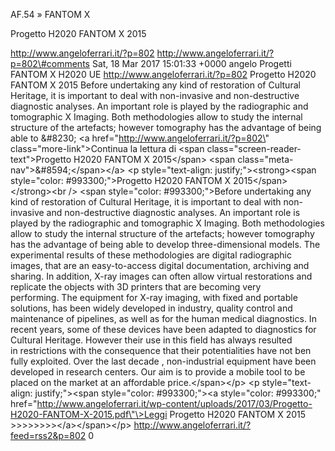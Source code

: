 AF.54 » FANTOM X

Progetto H2020 FANTOM X 2015

http://www.angeloferrari.it/?p=802 http://www.angeloferrari.it/?p=802\#comments Sat, 18 Mar 2017 15:01:33 +0000 angelo Progetti FANTOM X H2020 UE http://www.angeloferrari.it/?p=802 Progetto H2020 FANTOM X 2015 Before undertaking any kind of restoration of Cultural Heritage, it is important to deal with non-invasive and non-destructive diagnostic analyses. An important role is played by the radiographic and tomographic X Imaging. Both methodologies allow to study the internal structure of the artefacts; however tomography has the advantage of being able to &\#8230; \<a href=\"http://www.angeloferrari.it/?p=802\" class=\"more-link\"\>Continua la lettura di \<span class=\"screen-reader-text\"\>Progetto H2020 FANTOM X 2015\</span\> \<span class=\"meta-nav\"\>&\#8594;\</span\>\</a\> \<p style=\"text-align: justify;\"\>\<strong\>\<span style=\"color: \#993300;\"\>Progetto H2020 FANTOM X 2015\</span\>\</strong\>\<br /\> \<span style=\"color: \#993300;\"\>Before undertaking any kind of restoration of Cultural Heritage, it is important to deal with non-invasive and non-destructive diagnostic analyses. An important role is played by the radiographic and tomographic X Imaging. Both methodologies allow to study the internal structure of the artefacts; however tomography has the advantage of being able to develop three-dimensional models. The experimental results of these methodologies are digital radiographic images, that are an easy-to-access digital documentation, archiving and sharing. In addition, X-ray images can often allow virtual restorations and replicate the objects with 3D printers that are becoming very performing. The equipment for X-ray imaging, with fixed and portable solutions, has been widely developed in industry, quality control and maintenance of pipelines, as well as for the human medical diagnostics. In recent years, some of these devices have been adapted to diagnostics for Cultural Heritage. However their use in this field has always resulted in restrictions with the consequence that their potentialities have not ben fully exploited. Over the last decade , non-industrial equipment have been developed in research centers. Our aim is to provide a mobile tool to be placed on the market at an affordable price.\</span\>\</p\> \<p style=\"text-align: justify;\"\>\<span style=\"color: \#993300;\"\>\<a style=\"color: \#993300;\" href=\"http://www.angeloferrari.it/wp-content/uploads/2017/03/Progetto-H2020-FANTOM-X-2015.pdf\"\>Leggi Progetto H2020 FANTOM X 2015 &gt;&gt;&gt;&gt;&gt;&gt;&gt;&gt;\</a\>\</span\>\</p\> http://www.angeloferrari.it/?feed=rss2&p=802 0
